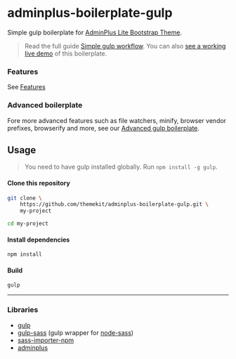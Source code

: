 # adminplus-boilerplate-gulp
Simple gulp boilerplate for [AdminPlus Lite Bootstrap Theme](https://github.com/themekit/adminplus).

> Read the full guide [Simple gulp workflow](http://adminplus.themekit.io/gulp-simple-workflow). You can also [see a working live demo](http://gulp.adminplus-boilerplate.themekit.io) of this boilerplate.

### Features
See [Features](http://adminplus.themekit.io/gulp-simple-workflow#features)

### Advanced boilerplate
Fore more advanced features such as file watchers, minify, browser vendor prefixes, browserify and more, see our [Advanced gulp boilerplate](https://github.com/themekit/adminplus-boilerplate-gulp-advanced).

## Usage
> You need to have gulp installed globally. Run `npm install -g gulp`.

#### Clone this repository
```bash
git clone \ 
	https://github.com/themekit/adminplus-boilerplate-gulp.git \
	my-project
```

```bash
cd my-project
```

#### Install dependencies
```bash
npm install
```

#### Build
```bash
gulp
```

---

### Libraries
- [gulp](https://github.com/gulpjs/gulp)
- [gulp-sass](https://github.com/dlmanning/gulp-sass) (gulp wrapper for [node-sass](https://github.com/sass/node-sass))
- [sass-importer-npm](https://github.com/themekit/sass-importer-npm)
- [adminplus](https://github.com/themekit/adminplus)